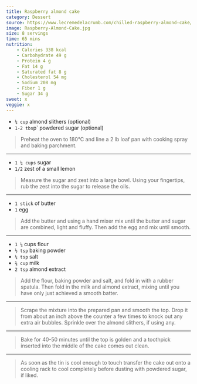 ```yaml
---
title: Raspberry almond cake
category: Dessert
source: https://www.lecremedelacrumb.com/chilled-raspberry-almond-cake/
image: Raspberry-Almond-Cake.jpg
size: 8 servings
time: 65 mins
nutrition:
	- Calories 338 kcal
	- Carbohydrate 49 g
	- Protein 4 g
	- Fat 14 g
	- Saturated fat 8 g
	- Cholesterol 54 mg
	- Sodium 208 mg
	- Fiber 1 g
	- Sugar 34 g
sweet: x
veggie: x
---
```


* `¼ cup` almond slithers (optional)
* `1-2 tbs`p` powdered sugar (optional)

> Preheat the oven to 180°C and line a 2 lb loaf pan with cooking spray and baking parchment.

---

* `1 ¼ cups` sugar
* `1/2` zest of a small lemon

> Measure the sugar and zest into a large bowl. Using your fingertips, rub the zest into the sugar to release the oils.

---

* `1 stick` of butter
* `1` egg

> Add the butter and using a hand mixer mix until the butter and sugar are combined, light and fluffy. Then add the egg and mix until smooth.

---

* `1 ¼` cups flour
* `½ tsp` baking powder
* `¼ tsp` salt
* `¾ cup` milk
* `2 tsp` almond extract

> Add the flour, baking powder and salt, and fold in with a rubber spatula. Then fold in the milk and almond extract, mixing until you have only just achieved a smooth batter.

---

> Scrape the mixture into the prepared pan and smooth the top. Drop it from about an inch above the counter a few times to knock out any extra air bubbles. Sprinkle over the almond slithers, if using any.

---

> Bake for 40-50 minutes until the top is golden and a toothpick inserted into the middle of the cake comes out clean.

---

> As soon as the tin is cool enough to touch transfer the cake out onto a cooling rack to cool completely before dusting with powdered sugar, if liked.